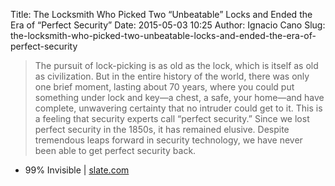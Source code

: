 Title: The Locksmith Who Picked Two “Unbeatable” Locks and Ended the Era of “Perfect Security”
Date: 2015-05-03 10:25
Author: Ignacio Cano
Slug: the-locksmith-who-picked-two-unbeatable-locks-and-ended-the-era-of-perfect-security

> The pursuit of lock-picking is as old as the lock, which is itself as
> old as civilization. But in the entire history of the world, there was
> only one brief moment, lasting about 70 years, where you could put
> something under lock and key—a chest, a safe, your home—and have
> complete, unwavering certainty that no intruder could get to it. This
> is a feeling that security experts call “perfect security.” Since we
> lost perfect security in the 1850s, it has remained elusive. Despite
> tremendous leaps forward in security technology, we have never been
> able to get perfect security back.

- 99% Invisible | [slate.com][]

  [slate.com]: http://www.slate.com/blogs/the_eye/2015/04/15/a_history_of_lockpicking_from_99_percent_invisible_and_roman_mars.html
    "The Locksmith Who Picked Two “Unbeatable” Locks and Ended the Era of “Perfect Security”"
